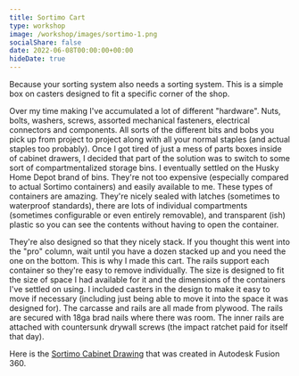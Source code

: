 ```yaml
---
title: Sortimo Cart
type: workshop
image: /workshop/images/sortimo-1.png
socialShare: false
date: 2022-06-08T00:00:00+00:00
hideDate: true
---
```

Because your sorting system also needs a sorting system. This is a simple box on casters designed to fit a specific corner of the shop.
<!--more-->

Over my time making I've accumulated a lot of different "hardware". Nuts, bolts, washers, screws, assorted mechanical fasteners, electrical connectors and components. All sorts of the different bits and bobs you pick up from project to project along with all your normal staples (and actual staples too probably). Once I got tired of just a mess of parts boxes inside of cabinet drawers, I decided that part of the solution was to switch to some sort of compartmentalized storage bins.  I eventually settled on the Husky Home Depot brand of bins.  They're not too expensive (especially compared to actual Sortimo containers) and easily available to me.  These types of containers are amazing. They're nicely sealed with latches (sometimes to waterproof standards), there are lots of individual compartments (sometimes configurable or even entirely removable), and transparent (ish) plastic so you can see the contents without having to open the container.

They're also designed so that they nicely stack. If you thought this went into the "pro" column, wait until you have a dozen stacked up and you need the one on the bottom.  This is why I made this cart.  The rails support each container so they're easy to remove individually.  The size is designed to fit the size of space I had available for it and the dimensions of the containers I've settled on using.  I included casters in the design to make it easy to move if necessary (including just being able to move it into the space it was designed for).  The carcasse and rails are all made from plywood.  The rails are secured with 18ga brad nails where there was room.  The inner rails are attached with countersunk drywall screws (the impact ratchet paid for itself that day).

Here is the [Sortimo Cabinet Drawing](/workshop/pdf/sortimo-cabinet-drawing-v1.pdf) that was created in Autodesk Fusion 360.
